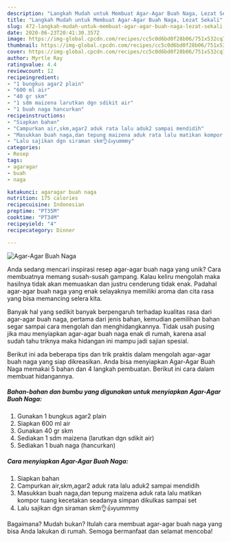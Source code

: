 ```yaml
---
description: "Langkah Mudah untuk Membuat Agar-Agar Buah Naga, Lezat Sekali"
title: "Langkah Mudah untuk Membuat Agar-Agar Buah Naga, Lezat Sekali"
slug: 472-langkah-mudah-untuk-membuat-agar-agar-buah-naga-lezat-sekali
date: 2020-06-23T20:41:30.357Z
image: https://img-global.cpcdn.com/recipes/cc5c0d6bd0f28b06/751x532cq70/agar-agar-buah-naga-foto-resep-utama.jpg
thumbnail: https://img-global.cpcdn.com/recipes/cc5c0d6bd0f28b06/751x532cq70/agar-agar-buah-naga-foto-resep-utama.jpg
cover: https://img-global.cpcdn.com/recipes/cc5c0d6bd0f28b06/751x532cq70/agar-agar-buah-naga-foto-resep-utama.jpg
author: Myrtle Ray
ratingvalue: 4.4
reviewcount: 12
recipeingredient:
- "1 bungkus agar2 plain"
- "600 ml air"
- "40 gr skm"
- "1 sdm maizena larutkan dgn sdikit air"
- "1 buah naga hancurkan"
recipeinstructions:
- "Siapkan bahan"
- "Campurkan air,skm,agar2 aduk rata lalu aduk2 sampai mendidih"
- "Masukkan buah naga,dan tepung maizena aduk rata lalu matikan kompor tuang kecetakan seadanya simpan dikulkas sampai set"
- "Lalu sajikan dgn siraman skm👌👍yummmy"
categories:
- Resep
tags:
- agaragar
- buah
- naga

katakunci: agaragar buah naga 
nutrition: 175 calories
recipecuisine: Indonesian
preptime: "PT35M"
cooktime: "PT34M"
recipeyield: "4"
recipecategory: Dinner

---
```



![Agar-Agar Buah Naga](https://img-global.cpcdn.com/recipes/cc5c0d6bd0f28b06/751x532cq70/agar-agar-buah-naga-foto-resep-utama.jpg)

Anda sedang mencari inspirasi resep agar-agar buah naga yang unik? Cara membuatnya memang susah-susah gampang. Kalau keliru mengolah maka hasilnya tidak akan memuaskan dan justru cenderung tidak enak. Padahal agar-agar buah naga yang enak selayaknya memiliki aroma dan cita rasa yang bisa memancing selera kita.



Banyak hal yang sedikit banyak berpengaruh terhadap kualitas rasa dari agar-agar buah naga, pertama dari jenis bahan, kemudian pemilihan bahan segar sampai cara mengolah dan menghidangkannya. Tidak usah pusing jika mau menyiapkan agar-agar buah naga enak di rumah, karena asal sudah tahu triknya maka hidangan ini mampu jadi sajian spesial.


Berikut ini ada beberapa tips dan trik praktis dalam mengolah agar-agar buah naga yang siap dikreasikan. Anda bisa menyiapkan Agar-Agar Buah Naga memakai 5 bahan dan 4 langkah pembuatan. Berikut ini cara dalam membuat hidangannya.

<!--inarticleads1-->

##### Bahan-bahan dan bumbu yang digunakan untuk menyiapkan Agar-Agar Buah Naga:

1. Gunakan 1 bungkus agar2 plain
1. Siapkan 600 ml air
1. Gunakan 40 gr skm
1. Sediakan 1 sdm maizena (larutkan dgn sdikit air)
1. Sediakan 1 buah naga (hancurkan)




<!--inarticleads2-->

##### Cara menyiapkan Agar-Agar Buah Naga:

1. Siapkan bahan
1. Campurkan air,skm,agar2 aduk rata lalu aduk2 sampai mendidih
1. Masukkan buah naga,dan tepung maizena aduk rata lalu matikan kompor tuang kecetakan seadanya simpan dikulkas sampai set
1. Lalu sajikan dgn siraman skm👌👍yummmy




Bagaimana? Mudah bukan? Itulah cara membuat agar-agar buah naga yang bisa Anda lakukan di rumah. Semoga bermanfaat dan selamat mencoba!
